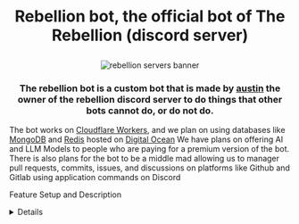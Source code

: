 <div align="center">

<h1>

Rebellion bot, the official bot of The Rebellion (discord server)

</h1>

<img
src = "https://cdn.discordapp.com/banners/1297444443103956992/e9c042a57a7478f919cf96c48c928a80.webp?size=1024&format=webp&width=1024&height=0"
alt = "rebellion servers banner">
</img>
</div>

<div align="center">

<h3>

The rebellion bot is a custom bot that is made by <a href="https://awfixer.me">austin</a> the owner of the rebellion discord server
to do things that other bots cannot do, or do not do.

</div>

<justify>

The bot works on <a href="https://www.cloudflare.com/developer-platform/products/workers/">Cloudflare Workers</a>, and we plan on using databases like <a href="https://www.digitalocean.com/products/managed-databases-mongodb">MongoDB</a> and <a href="https://www.digitalocean.com/products/managed-databases-redis">Redis</a> hosted on <a href="https://www.digitalocean.com/">Digital Ocean</a>
We have plans on offering AI and LLM Models to people who are paying for a premium version of the bot. There is also plans for the bot to be a middle mad
allowing us to manager pull requests, commits, issues, and discussions on platforms like Github and Gitlab using application commands on Discord

</justify>


Feature Setup and Description

<details>Verification<details>

The way that verification works with this bot is very uniqe. It allows you to finish onboarding, picking the roles that you want. Then it snapshots what you picked and
proceeds to stip you of all the roles that you picked, replacing them with the unverified role. You can now only see the verify-here channel. When you complete verification
you are given the verified role, as well as all your previous roles back. This system is designed to work well with bots like Ko-Fi and Patreon, which assign roles that verification
does not usually account for when you join.

</details>

